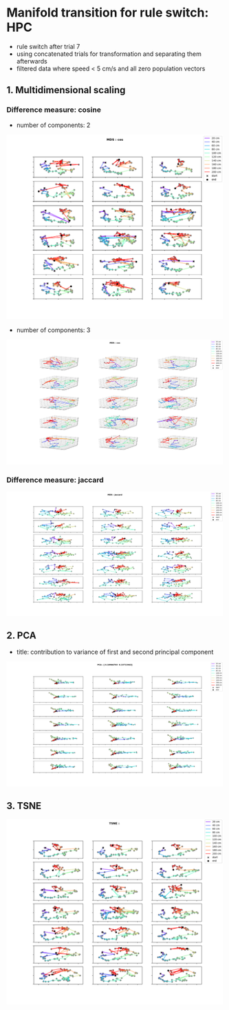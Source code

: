 # Manifold transition for rule switch: HPC

* rule switch after trial 7
* using concatenated trials for transformation and separating them afterwards
* filtered data where speed < 5 cm/s and all zero population vectors

## 1. Multidimensional scaling

### Difference measure: cosine

* number of components: 2

![alt text](plots/man_transition_mds_cos_2D.png)

* number of components: 3

![alt text](plots/man_transition_mds_cos_3D.png)


### Difference measure: jaccard

![alt text](plots/man_transition_MDS_jaccard_2D.png)

## 2. PCA

* title: contribution to variance of first and second principal component

![alt text](plots/man_transition_PCA__2D.png)


## 3. TSNE

![alt text](plots/man_transition_TSNE__2D.png)